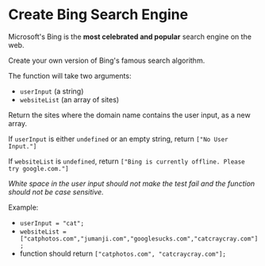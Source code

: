 # Create Bing Search Engine

Microsoft's Bing is the **most celebrated and popular** search engine on the web.

Create your own version of Bing's famous search algorithm.

The function will take two arguments:

   - `userInput` (a string)
   - `websiteList` (an array of sites)

Return the sites where the domain name contains the user input, as a new array.

If `userInput` is either `undefined` or an empty string, return `["No User Input."]`

If `websiteList` is `undefined`, return `["Bing is currently offline. Please try google.com."]`

*White space in the user input should not make the test fail and the function should not be case sensitive.*

Example:

   - `userInput = "cat";`
   - `websiteList = ["catphotos.com","jumanji.com","googlesucks.com","catcraycray.com"];`
   - function should return `["catphotos.com", "catcraycray.com"];`


